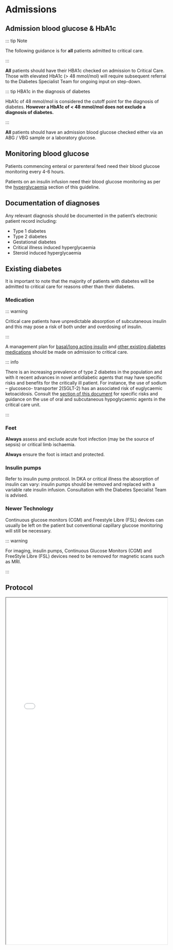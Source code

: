 # Admissions

## Admission blood glucose & HbA1c

::: tip Note

The following guidance is for **all** patients admitted to critical care.

:::

**All** patients should have their HBA1c checked on admission to Critical Care.  Those with elevated HbA1c (> 48 mmol/mol) will require subsequent referral to the Diabetes Specialist Team for ongoing input on step-down.

::: tip HBA1c in the diagnosis of diabetes

HbA1c of 48 mmol/mol is considered the cutoff point for the diagnosis of diabetes.  **However a HbA1c of < 48 mmol/mol does not exclude a diagnosis of diabetes.**

:::

**All** patients should have an admission blood glucose checked either via an ABG / VBG sample or a laboratory glucose.

## Monitoring blood glucose

Patients commencing enteral or parenteral feed need their blood glucose monitoring every 4-6 hours.

Patients on an insulin infusion need their blood glucose monitoring as per the [hyperglycaemia](/hyperglycaemia) section of this guideline.

## Documentation of diagnoses

Any relevant diagnosis should be documented in the patient’s  electronic patient record including:

- Type 1 diabetes
- Type 2 diabetes
- Gestational diabetes
- Critical illness induced hyperglycaemia
- Steroid induced hyperglycaemia

## Existing diabetes

It is important to note that the majority of patients with diabetes will be admitted to critical care for reasons other than their diabetes.

### Medication

::: warning

Critical care patients have unpredictable absorption of subcutaneous insulin and this may pose a risk of both under and overdosing of insulin.

:::

A management plan for [basal/long acting insulin](/) and [other existing diabetes medications](/drugs) should be made on admission to critical care.

::: info

There is an increasing prevalence of type 2 diabetes in the population and with it recent advances in novel antidiabetic agents that may have specific risks and benefits for the critically ill patient. For instance, the use of sodium – glucoseco- transporter 2(SGLT-2) has an associated risk of euglycaemic ketoacidosis.  Consult the [section of this document](/drugs) for specific risks and guidance on the use of oral and subcutaneous hypoglycaemic agents in the critical care unit.

:::

### Feet

**Always** assess and exclude acute foot infection (may be the source of sepsis) or critical limb ischaemia.

**Always** ensure the foot is intact and protected.

### Insulin pumps

Refer to insulin pump protocol. In DKA or critical illness the absorption of insulin can vary: insulin pumps should be removed and replaced with a variable rate insulin infusion.  Consultation with the Diabetes Specialist Team is advised.

### Newer Technology

Continuous glucose monitors (CGM) and Freestyle Libre (FSL) devices can usually be left on the patient but conventional capillary glucose monitoring will still be necessary.

::: warning

For imaging, insulin pumps, Continuous Glucose Monitors (CGM) and FreeStyle Libre (FSL) devices need to be removed for magnetic scans such as MRI.

:::

## Protocol

<iframe src="/hyperglycaemia.pdf#toolbar=0&navpanes=0" width="100%" height="1080px"></iframe>